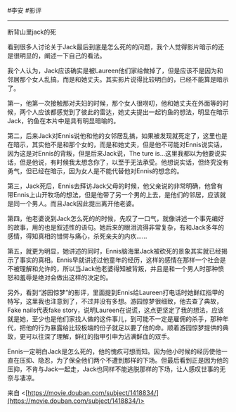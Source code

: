 #李安 #影评 

---


断背山里jack的死

看到很多人讨论关于Jack最后到底是怎么死的的问题，我个人觉得影片暗示的还是很明显的，阐述一下自己的看法。

我个人认为，Jack应该确实是被Laureen他们家给做掉了，但是应该不是因为和邻居那个女人乱搞，而是和她丈夫。其实影片说得比较明白的，已经不能算是暗示了。

第一，他第一次接触那对夫妇的时候，那个女人很唠叨，他和她丈夫在外面等的时候，两个人应该都感觉到了彼此的雷达，她丈夫提出一起钓鱼的想法，明显在暗示Jack，钓鱼在本片中是具有明显暗喻的。

第二，后来Jack对Ennis说他和他的女邻居乱搞，如果被发现就死定了，这里也是在暗示，其实他不是和那个女的，而是和她丈夫，但是他不可能对Ennis说实话，因为这是对Ennis的背叛，但是后来Jack说，The
ture
is...这里我都以为他要说实话，但是他说，有时候我太想念你了，以至于无法承受。他想说实话，但终究没有勇气，但已经在暗示，因为女人是不能代替他对Ennis的想念的。

第三，Jack死后，Ennis去拜访Jack父母的时候，他父亲说的非常明确，他曾有带Ennis上山开牧场的想法，但是他带了另一个男的上去，是他们的邻居，应该就是同一个男人。而且Jack因此提出离开他老婆。

第四，他老婆说到Jack怎么死的的时候，先叹了一口气，就像讲述一个事先编好的故事，用的也是叙述性的语句。她后来的眼泪流得非常复杂，有和Jack多年的感情，得知真相的错愕与痛心，杀死亲夫的内疚......

第五，就更为明显，她讲述的同时，Ennis脑海里Jack被砍死的景象其实就已经揭示了事实的真相。Ennis早就讲述过他童年的经历，这样的感情在那样一个社会是不被理解和允许的，所以当Jack他老婆得知被背叛，并且是和一个男人时那种愤怒和羞辱是绝对会做出这样的决定的。

另外，看到“游园惊梦”的影评，里面提到Ennis给Laureen打电话时她鲜红指甲的特写，这里我也注意到了，不过并没有多想。游园惊梦很细致，他去查了典故，Fake
nails代表fake
story，说明Laureen在说谎，这点更坚定了我的想法，应该就是她，至少也是他们家找人做的这件事儿，到可能不一定是雇佣的杀手，那种年代，把他的行为暴露给比较极端的份子就足以要了他的命。顺着游园惊梦提供的典故，更可以往深了理解，鲜红的指甲引申为沾满鲜血的双手。

Ennis一定明白Jack是怎么死的，他的愧疚可想而知。因为他小时候的经历使他一直在压抑、隐忍，为了保全他们两个不遭到那样的下场。但最后看到正是因为他的压抑，不肯与Jack一起走，Jack也同样不能逃脱那样的下场，让人感叹世事的无奈与凄凉。

来自 <[https://movie.douban.com/subject/1418834/](https://movie.douban.com/subject/1418834/)>
